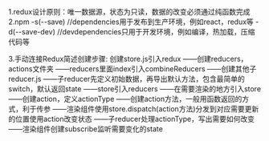 1.redux设计原则：唯一数据源，状态为只读，数据的改变必须通过纯函数完成
2.npm -s(--save)    //dependencies用于发布到生产环境，例如react，redux等
    -d(--save-dev) //devdependencies只用于开发环境，例如编译，热加载，压缩代码等

3.手动连接Redux简述创建步骤:
    创建store.js引入redux
    ——创建reducers，actions文件夹
    ——reducers里面index引入combineReducers
    ——创建其他子reducer.js
    ——子reducer先定义初始数据，再导出默认方法，包含最简单的switch，默认返回state
    ——store引入reducers
    ——在需要渲染的地方引入store
    ——创建action，定义actionType
    ——创建action方法，一般用函数返回的方式，利于传参
    ——渲染组件使用store.dispatch(action方法)分发到对应需要更新的位置使用action改变状态
    ——子reducer处理actionType，写出需要如何改变
    ——渲染组件创建subscribe监听需要变化的state